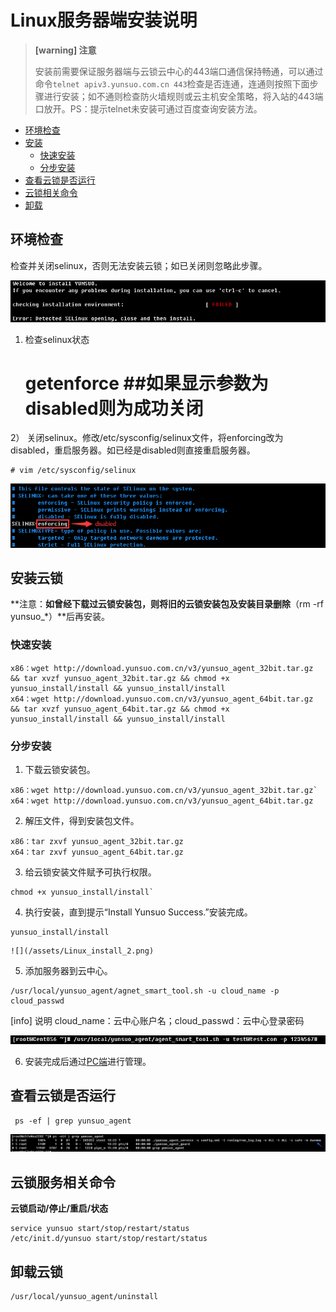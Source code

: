 # Linux服务器端安装说明
>**[warning] 注意**
>
>安装前需要保证服务器端与云锁云中心的443端口通信保持畅通，可以通过命令`telnet apiv3.yunsuo.com.cn 443`检查是否连通，连通则按照下面步骤进行安装；如不通则检查防火墙规则或云主机安全策略，将入站的443端口放开。PS：提示telnet未安装可通过百度查询安装方法。

- [环境检查](#环境检查)
- [安装](#安装云锁)
    - [快速安装](#快速安装)
    - [分步安装](#分步安装)
- [查看云锁是否运行](#查看云锁是否运行)
- [云锁相关命令](#云锁相关命令)
- [卸载](#卸载云锁)

## 环境检查

检查并关闭selinux，否则无法安装云锁；如已关闭则忽略此步骤。

![](/assets/Linux_install_0.png)

1) 检查selinux状态
    
    # getenforce ##如果显示参数为disabled则为成功关闭
    
2） 关闭selinux。修改/etc/sysconfig/selinux文件，将enforcing改为disabled，重启服务器。如已经是disabled则直接重启服务器。
    
    # vim /etc/sysconfig/selinux

![](/assets/Linux_install_1.png)


## 安装云锁

**注意：**如曾经下载过云锁安装包，则将旧的云锁安装包及安装目录删除**（rm -rf yunsuo_*）**后再安装。

### 快速安装
```
x86：wget http://download.yunsuo.com.cn/v3/yunsuo_agent_32bit.tar.gz && tar xvzf yunsuo_agent_32bit.tar.gz && chmod +x yunsuo_install/install && yunsuo_install/install
x64：wget http://download.yunsuo.com.cn/v3/yunsuo_agent_64bit.tar.gz && tar xvzf yunsuo_agent_64bit.tar.gz && chmod +x yunsuo_install/install && yunsuo_install/install
```

### 分步安装

1. 下载云锁安装包。
```    
x86：wget http://download.yunsuo.com.cn/v3/yunsuo_agent_32bit.tar.gz`
x64：wget http://download.yunsuo.com.cn/v3/yunsuo_agent_64bit.tar.gz
```
2. 解压文件，得到安装包文件。
```
x86：tar zxvf yunsuo_agent_32bit.tar.gz     
x64：tar zxvf yunsuo_agent_64bit.tar.gz
```   
3. 给云锁安装文件赋予可执行权限。
```
chmod +x yunsuo_install/install`
```
4. 执行安装，直到提示“Install Yunsuo Success.”安装完成。
```    
yunsuo_install/install
``` 
    ![](/assets/Linux_install_2.png)
 
5. 添加服务器到云中心。
```
/usr/local/yunsuo_agent/agnet_smart_tool.sh -u cloud_name -p cloud_passwd
```
[info] 说明
cloud_name：云中心账户名；cloud_passwd：云中心登录密码

  ![](/assets/f0105.png)

6. 安装完成后通过[PC端](http://help.yunsuo.com.cn/guide/PC_inst.html)进行管理。

## 查看云锁是否运行
   
     ps -ef | grep yunsuo_agent

![](/assets/Linux_install_3.png)
## 云锁服务相关命令 

**云锁启动/停止/重启/状态**

    service yunsuo start/stop/restart/status
    /etc/init.d/yunsuo start/stop/restart/status

## 卸载云锁

    /usr/local/yunsuo_agent/uninstall